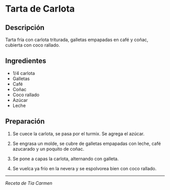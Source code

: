 # Tarta de Carlota

## Descripción
Tarta fría con carlota triturada, galletas empapadas en café y coñac, cubierta con coco rallado.

## Ingredientes
- 1/4 carlota
- Galletas
- Café
- Coñac
- Coco rallado
- Azúcar
- Leche

## Preparación

1. Se cuece la carlota, se pasa por el turmix. Se agrega el azúcar.

2. Se engrasa un molde, se cubre de galletas empapadas con leche, café azucarado y un poquito de coñac.

3. Se pone a capas la carlota, alternando con galleta.

4. Se vuelca ya frío en la nevera y se espolvorea bien con coco rallado.

---
*Receta de Tía Carmen*